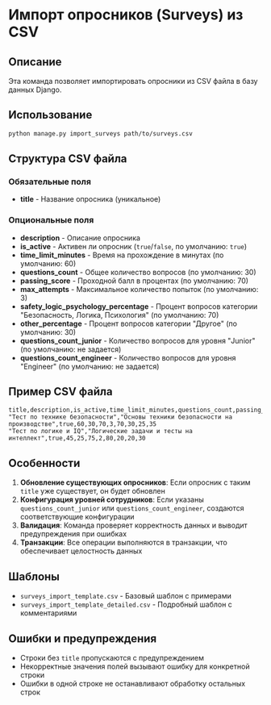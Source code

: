 # Импорт опросников (Surveys) из CSV

## Описание

Эта команда позволяет импортировать опросники из CSV файла в базу данных Django.

## Использование

```bash
python manage.py import_surveys path/to/surveys.csv
```

## Структура CSV файла

### Обязательные поля

- **title** - Название опросника (уникальное)

### Опциональные поля

- **description** - Описание опросника
- **is_active** - Активен ли опросник (`true`/`false`, по умолчанию: `true`)
- **time_limit_minutes** - Время на прохождение в минутах (по умолчанию: 60)
- **questions_count** - Общее количество вопросов (по умолчанию: 30)
- **passing_score** - Проходной балл в процентах (по умолчанию: 70)
- **max_attempts** - Максимальное количество попыток (по умолчанию: 3)
- **safety_logic_psychology_percentage** - Процент вопросов категории "Безопасность, Логика, Психология" (по умолчанию: 70)
- **other_percentage** - Процент вопросов категории "Другое" (по умолчанию: 30)
- **questions_count_junior** - Количество вопросов для уровня "Junior" (по умолчанию: не задается)
- **questions_count_engineer** - Количество вопросов для уровня "Engineer" (по умолчанию: не задается)

## Пример CSV файла

```csv
title,description,is_active,time_limit_minutes,questions_count,passing_score,max_attempts,safety_logic_psychology_percentage,other_percentage,questions_count_junior,questions_count_engineer
"Тест по технике безопасности","Основы техники безопасности на производстве",true,60,30,70,3,70,30,25,35
"Тест по логике и IQ","Логические задачи и тесты на интеллект",true,45,25,75,2,80,20,20,30
```

## Особенности

1. **Обновление существующих опросников**: Если опросник с таким `title` уже существует, он будет обновлен
2. **Конфигурация уровней сотрудников**: Если указаны `questions_count_junior` или `questions_count_engineer`, создаются соответствующие конфигурации
3. **Валидация**: Команда проверяет корректность данных и выводит предупреждения при ошибках
4. **Транзакции**: Все операции выполняются в транзакции, что обеспечивает целостность данных

## Шаблоны

- `surveys_import_template.csv` - Базовый шаблон с примерами
- `surveys_import_template_detailed.csv` - Подробный шаблон с комментариями

## Ошибки и предупреждения

- Строки без `title` пропускаются с предупреждением
- Некорректные значения полей вызывают ошибку для конкретной строки
- Ошибки в одной строке не останавливают обработку остальных строк
